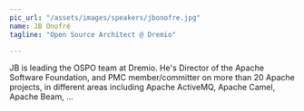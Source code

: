 ```yaml
---
pic_url: "/assets/images/speakers/jbonofre.jpg"
name: JB Onofré
tagline: "Open Source Architect @ Dremio"

---
```

JB is leading the OSPO team at Dremio. He's Director of the Apache Software Foundation, and PMC member/committer on more than 20 Apache projects, in different areas including Apache ActiveMQ, Apache Camel, Apache Beam, ...
